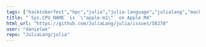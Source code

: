 ```yaml
---
tags: ["hacktoberfest","hpc","julia","julia-language","julialang","machine-learning","numerical","programming-language","science","scientific","systemapple-silicon","systemmac"]
title: "`Sys.CPU_NAME` is `\"apple-m1\"` on Apple M4"
html_url: "https://github.com/JuliaLang/julia/issues/58278"
user: "danielwe"
repo: "JuliaLang/julia"
---
```


